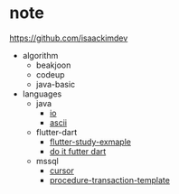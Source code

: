 # note
https://github.com/isaackimdev

- algorithm
    - beakjoon
    - codeup
    - java-basic
- languages
    - java
        - [io](./languages/java/io/io.md)
        - [ascii](./languages/java/ascii/ascii.md)
    - flutter-dart
        - [flutter-study-exmaple](https://github.com/isaackimdev/flutter-study)
        - [do it futter dart](/languages/flutter-dart/do-it-flutter-dart.md)
    - mssql
        - [cursor](/languages/mssql/cursor.md)
        - [procedure-transaction-template](./languages/mssql/procedure-transaction-template.md)